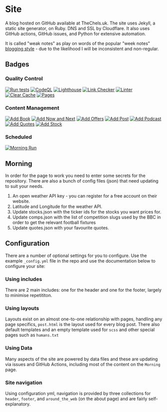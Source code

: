 # Site

A blog hosted on GitHub available at TheChels.uk. The site uses Jekyll, a static site generator, on Ruby. DNS and SSL by Cloudflare. It also uses GitHub actions, GitHub issues, and Python for extensive automation.

It is called "weak notes" as play on words of the popular "week notes" [blogging style](https://weeknot.es/) - 
due to the likelihood I will be inconsistent and non-regular.

## Badges

### Quality Control

[![Run tests](https://github.com/MatBenfield/TheChels.uk/actions/workflows/python-ci.yml/badge.svg)](https://github.com/MatBenfield/TheChels.uk/actions/workflows/python-ci.yml)
[![CodeQL](https://github.com/MatBenfield/TheChels.uk/actions/workflows/codeql.yml/badge.svg)](https://github.com/MatBenfield/TheChels.uk/actions/workflows/codeql.yml) 
[![Lighthouse](https://github.com/MatBenfield/TheChels.uk/actions/workflows/lighthouse.yml/badge.svg)](https://github.com/MatBenfield/TheChels.uk/actions/workflows/lighthouse.yml) 
[![Link Checker](https://github.com/MatBenfield/TheChels.uk/actions/workflows/link-checker.yml/badge.svg)](https://github.com/MatBenfield/TheChels.uk/actions/workflows/link-checker.yml) 
[![Linter](https://github.com/MatBenfield/TheChels.uk/actions/workflows/linter.yml/badge.svg)](https://github.com/MatBenfield/TheChels.uk/actions/workflows/linter.yml) 
[![Clear Cache](https://github.com/MatBenfield/TheChels.uk/actions/workflows/clear-cache.yml/badge.svg)](https://github.com/MatBenfield/TheChels.uk/actions/workflows/clear-cache.yml) 
[![Pages](https://github.com/MatBenfield/TheChels.uk/actions/workflows/pages/pages-build-deployment/badge.svg)](https://github.com/MatBenfield/TheChels.uk/actions/workflows/pages/pages-build-deployment) 

### Content Management

[![Add Book](https://github.com/MatBenfield/TheChels.uk/actions/workflows/add-book.yml/badge.svg)](https://github.com/MatBenfield/TheChels.uk/actions/workflows/add-book.yml) 
[![Add Now and Next](https://github.com/MatBenfield/TheChels.uk/actions/workflows/add-next.yml/badge.svg)](https://github.com/MatBenfield/TheChels.uk/actions/workflows/add-next.yml) 
[![Add Offers](https://github.com/MatBenfield/TheChels.uk/actions/workflows/add-offers.yml/badge.svg)](https://github.com/MatBenfield/TheChels.uk/actions/workflows/add-offers.yml) 
[![Add Post](https://github.com/MatBenfield/TheChels.uk/actions/workflows/add-post.yml/badge.svg?event=issues)](https://github.com/MatBenfield/TheChels.uk/actions/workflows/add-post.yml) 
[![Add Podcast](https://github.com/MatBenfield/TheChels.uk/actions/workflows/add-podcast.yml/badge.svg)](https://github.com/MatBenfield/TheChels.uk/actions/workflows/add-podcast.yml) 
[![Add Quotes](https://github.com/MatBenfield/TheChels.uk/actions/workflows/add-quotes.yml/badge.svg)](https://github.com/MatBenfield/TheChels.uk/actions/workflows/add-quotes.yml) 
[![Add Stock](https://github.com/MatBenfield/TheChels.uk/actions/workflows/add-stock.yml/badge.svg)](https://github.com/MatBenfield/TheChels.uk/actions/workflows/add-stock.yml) 


### Scheduled

[![Morning Run](https://github.com/MatBenfield/TheChels.uk/actions/workflows/morning-run.yml/badge.svg)](https://github.com/MatBenfield/TheChels.uk/actions/workflows/morning-run.yml)  

## Morning

In order for the page to work you need to enter some secrets for the repository. There are also a bunch of config files (json) that need updating to suit your needs.

1. An open weather API key - you can register for a free account on their website.
2. Latitude and Longitude for the weather API.
3. Update stocks.json with the ticker ids for the stocks you want prices for.
4. Update comps.json with the list of competition slugs used by the BBC in order to get the relevant football fixtures 
5. Update quotes.json with your favourite quotes.


## Configuration
There are a number of optional settings for you to configure. Use the example `_config.yml` file in the repo and use the documentation below to configure your site:

### Using includes
There are 2 main includes: one for the header and one for the footer, largely to minimise repetititon.

### Using layouts

Layouts exist on an almost one-to-one relationship with pages, handling any page specifics, `post.html` is the layout used for every blog post. There also default templates and an empty template used for `scss` and other special pages such as `humans.txt`

### Using Data

Many aspects of the site are powered by data files and these are updating via issues and GitHub Actions, including most of the content on the `Morning` page.

### Site navigation

Using configuration yml, navigation is provided by three collections for `header`, `footer`, and `around_the_web` (on the about page) and are fairly self-explanatory.
